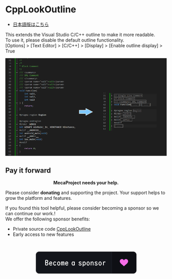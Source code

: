# CppLookOutline  
- [日本語版はこちら](README.jp.md)  
  
This extends the Visual Studio C/C++ outline to make it more readable.  
To use it, please disable the default outline functionality.  
[Options] > [Text Editor] > [C/C++] > [Display] > [Enable outline display] > True  

![プレビュー](./CppLookOutline/preview.png)  

## Pay it forward  
<p align="center">
	<strong>MecaProject needs your help.</strong>
</p>  
Please consider <strong>donating</strong> and supporting the project. Your support helps to grow the platform and features.<br>  

If you found this tool helpful, please consider becoming a sponsor so we can continue our work.!  
We offer the following sponsor benefits: 
- Private source code [CppLookOutline](https://github.com/mmeeccaa/CppLookOutline)  
- Early access to new features  
<br>  
  
<p align="center">
  <a href="https://github.com/sponsors/mmeeccaa">
    <img src="./CppLookOutline/become_a_sponsor.png" alt="Become a sponsor">
  </a>
</p>  
